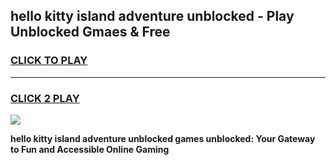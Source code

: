 
## hello kitty island adventure unblocked - Play Unblocked Gmaes & Free
<h3>
<a href="https://news.freeplayer.one?title=hello_kitty_island_adventure_unblocked&ref=16F">CLICK TO PLAY</a></h3>
<hr>

<h3>
<a href="https://news.freeplayer.one?title=hello_kitty_island_adventure_unblocked&ref=16F">CLICK 2 PLAY</a>
  
</h3>

<a href="https://news.freeplayer.one?title=hello_kitty_island_adventure_unblocked&ref=16F/"><img src="https://clearcache.store/games.png"></a>


**hello kitty island adventure unblocked games unblocked: Your Gateway to Fun and Accessible Online Gaming**
